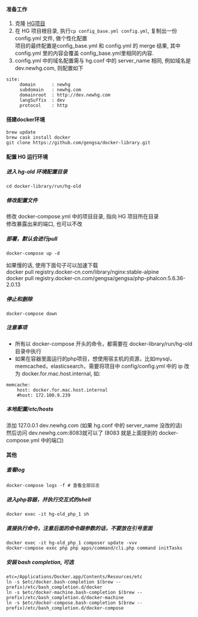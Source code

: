 #### 准备工作
1. 克隆 [HG项目](https://github.com/heavengifts/HG.git)
2. 在 HG 项目根目录, 执行`cp config_base.yml config.yml`, 复制出一份 config.yml 文件, 做个性化配置  
项目的最终配置是config_base.yml 和 config.yml 的 merge 结果, 其中 config.yml 里的内容会覆盖 config_base.yml里相同的内容.
3. config.yml 中的域名配置需与 hg.conf 中的 server_name 相同, 例如域名是 dev.newhg.com, 则配置如下
```
site:                       
     domain      : newhg
     subdomain   : newhg.com
     domainroot  : http://dev.newhg.com
     langSuffix  : dev
     protocol    : http
 ```

#### 搭建docker环境
```
brew update
brew cask install docker
git clone https://github.com/gengsa/docker-library.git
```

#### 配置 HG 运行环境 
##### 进入 hg-old 环境配置目录 
```
cd docker-library/run/hg-old
```

##### 修改配置文件
修改 docker-compose.yml 中的项目目录, 指向 HG 项目所在目录  
修改暴露出来的端口, 也可以不改  

##### 部署，默认会进行pull
```
docker-compose up -d
```
如果慢的话, 使用下面句子可以加速下载  
docker pull registry.docker-cn.com/library/nginx:stable-alpine  
docker pull registry.docker-cn.com/gengsa/gengsa/php-phalcon:5.6.36-2.0.13

##### 停止和删除
```
docker-compose down
```
##### 注意事项
* 所有以 docker-compose 开头的命令，都需要在 docker-library/run/hg-old 目录中执行
* 如果在容器里面运行的php项目，想使用宿主机的资源，比如mysql，memcached，elasticsearch，需要将项目中 config/config.yml 中的 ip 改为 docker.for.mac.host.internal, 如: 

```
memcache:
    host: docker.for.mac.host.internal
    #host: 172.100.9.239

```

##### 本地配置/etc/hosts
添加 127.0.0.1 dev.newhg.com (如果 hg.conf 中的 server_name 没改的话)  
然后访问 dev.newhg.com:8083就可以了 (8083 就是上面提到的 docker-compose.yml 中的端口)

#### 其他
##### 查看log
```
docker-compose logs -f # 查看全部日志
```

##### 进入php容器，并执行交互式的shell
```
docker exec -it hg-old_php_1 sh
```

##### 直接执行命令，注意后面的命令跟参数的话，不要放在引号里面
```
docker exec -it hg-old_php_1 composer update -vvv
docker-compose exec php php apps/command/cli.php command initTasks
```

##### 安装 bash completion, 可选
```
etc=/Applications/Docker.app/Contents/Resources/etc
ln -s $etc/docker.bash-completion $(brew --prefix)/etc/bash_completion.d/docker
ln -s $etc/docker-machine.bash-completion $(brew --prefix)/etc/bash_completion.d/docker-machine
ln -s $etc/docker-compose.bash-completion $(brew --prefix)/etc/bash_completion.d/docker-compose
```